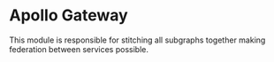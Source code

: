 # Apollo Gateway

This module is responsible for stitching all subgraphs together
making federation between services possible.

